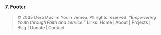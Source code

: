 ### 7. **Footer**

> © 2025 Dera Muslim Youth Jemea. All rights reserved.
> *“Empowering Youth through Faith and Service.”*
> Links: Home | About | Projects | Blog | Donate | Contact